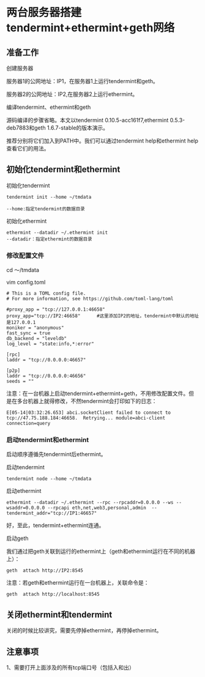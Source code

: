 # 两台服务器搭建tendermint+ethermint+geth网络

## 准备工作

创建服务器

服务器1的公网地址：IP1，在服务器1上运行tendermint和geth。

服务器2的公网地址：IP2,在服务器2上运行ethermint。

编译tendermint、ethermint和geth

源码编译的步骤省略。本文以tendermint 0.10.5-acc161f7,ethermint 0.5.3-deb7883和geth 1.6.7-stable的版本演示。

推荐分别将它们加入到PATH中。我们可以通过tendermint help和ethermint help查看它们的用法。

## 初始化tendermint和ethermint

初始化tendermint

    tendermint init --home ~/tmdata

    --home:指定tendermint的数据目录

初始化ethermint

    ethermint --datadir ~/.ethermint init
    --datadir：指定ethermint的数据目录

### 修改配置文件

cd ～/tmdata

vim config.toml

    # This is a TOML config file.
    # For more information, see https://github.com/toml-lang/toml
    
    #proxy_app = "tcp://127.0.0.1:46658"
    proxy_app="tcp://IP2:46658"      #这里添加IP2的地址，tendermint中默认的地址是127.0.0.1
    moniker = "anonymous"
    fast_sync = true
    db_backend = "leveldb"
    log_level = "state:info,*:error"
    
    [rpc]
    laddr = "tcp://0.0.0.0:46657"
    
    [p2p]
    laddr = "tcp://0.0.0.0:46656"
    seeds = ""


注意：在一台机器上启动tendermint+ethermint+geth，不用修改配置文件。但是在多台机器上就得修改，不然tendermint会打印如下的日志：

    E[05-14|03:32:26.653] abci.socketClient failed to connect to tcp://47.75.188.184:46658.  Retrying... module=abci-client connection=query
     
     
### 启动tendermint和ethermint

启动顺序遵循先tendermint后ethermint。

启动tendermint

    tendermint node --home ~/tmdata

启动ethermint

    ethermint --datadir ~/.ethermint --rpc --rpcaddr=0.0.0.0 --ws --wsaddr=0.0.0.0 --rpcapi eth,net,web3,personal,admin  --tendermint_addr="tcp://IP1:46657"

好，至此，tendermint+ethermint连通。

启动geth

我们通过把geth关联到运行的ethermint上（geth和ethermint运行在不同的机器上）：
    
    geth  attach http://IP2:8545

注意：若geth和ethermint运行在一台机器上，关联命令是：

    geth  attach http://localhost:8545

## 关闭ethermint和tendermint

关闭的时候比较讲究，需要先停掉ethermint，再停掉ethermint。


## 注意事项

1、需要打开上面涉及的所有tcp端口号（包括入和出）





